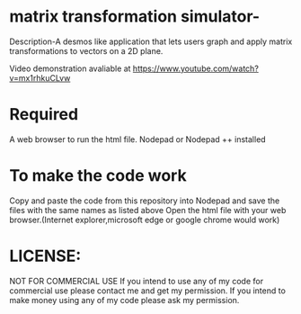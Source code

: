 # matrix transformation simulator-

Description-A desmos like application that lets users graph and apply matrix transformations to vectors on a 2D plane.

Video demonstration avaliable at https://www.youtube.com/watch?v=mx1rhkuCLvw

# Required

A web browser to run the html file.
Nodepad or Nodepad ++ installed

# To make the code work 
Copy and paste the code from this repository into Nodepad and save the files with the same names as listed above
Open the html file with your web browser.(Internet explorer,microsoft edge or google chrome would work)

# LICENSE:
NOT FOR COMMERCIAL USE If you intend to use any of my code for commercial use please contact me and get my permission. If you intend to make money using any of my code please ask my permission.
